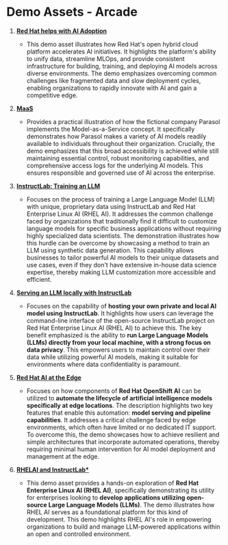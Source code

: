 # Demo Assets \- Arcade

1. [**Red Hat helps with AI Adoption**](https://interact.redhat.com/share/cgYsaBPDxWsGtbtf9bke)  
   * This demo asset illustrates how Red Hat's open hybrid cloud platform accelerates AI initiatives. It highlights the platform's ability to unify data, streamline MLOps, and provide consistent infrastructure for building, training, and deploying AI models across diverse environments. The demo emphasizes overcoming common challenges like fragmented data and slow deployment cycles, enabling organizations to rapidly innovate with AI and gain a competitive edge.

2. [**MaaS**](https://interact.redhat.com/share/Kogh3jIN25xozds7Tc2R)  
   * Provides a practical illustration of how the fictional company Parasol implements the Model-as-a-Service concept. It specifically demonstrates how Parasol makes a variety of AI models readily available to individuals throughout their organization. Crucially, the demo emphasizes that this broad accessibility is achieved while still maintaining essential control, robust monitoring capabilities, and comprehensive access logs for the underlying AI models. This ensures responsible and governed use of AI across the enterprise.

3. [**InstructLab: Training an LLM**](https://interact.redhat.com/share/eTE6P4AjFyVIeRxNZX1C)  
   * Focuses on the process of training a Large Language Model (LLM) with unique, proprietary data using InstructLab and Red Hat Enterprise Linux AI (RHEL AI). It addresses the common challenge faced by organizations that traditionally find it difficult to customize language models for specific business applications without requiring highly specialized data scientists. The demonstration illustrates how this hurdle can be overcome by showcasing a method to train an LLM using synthetic data generation. This capability allows businesses to tailor powerful AI models to their unique datasets and use cases, even if they don't have extensive in-house data science expertise, thereby making LLM customization more accessible and efficient.  
   


4. [**Serving an LLM locally with InstructLab**](https://interact.redhat.com/share/hsViHFIgLO3MPBbWD1wi)  
   * Focuses on the capability of **hosting your own private and local AI model using InstructLab**. It highlights how users can leverage the command-line interface of the open-source InstructLab project on Red Hat Enterprise Linux AI (RHEL AI) to achieve this. The key benefit emphasized is the ability to **run Large Language Models (LLMs) directly from your local machine, with a strong focus on data privacy**. This empowers users to maintain control over their data while utilizing powerful AI models, making it suitable for environments where data confidentiality is paramount.  
   


5. [**Red Hat AI at the Edge**](https://interact.redhat.com/share/mYz5cmOl3ePg7qxnkXgz)  
   * Focuses on how components of **Red Hat OpenShift AI** can be utilized to **automate the lifecycle of artificial intelligence models specifically at edge locations**. The description highlights two key features that enable this automation: **model serving and pipeline capabilities**. It addresses a critical challenge faced by edge environments, which often have limited or no dedicated IT support. To overcome this, the demo showcases how to achieve resilient and simple architectures that incorporate automated operations, thereby requiring minimal human intervention for AI model deployment and management at the edge.  
   


6. [**RHELAI and InstructLab\***](https://interact.redhat.com/share/tCzxg3N2kdcn7KFLXLk1)  
   * This demo asset provides a hands-on exploration of **Red Hat Enterprise Linux AI (RHEL AI)**, specifically demonstrating its utility for enterprises looking to **develop applications utilizing open-source Large Language Models (LLMs)**. The demo illustrates how RHEL AI serves as a foundational platform for this kind of development. This demo highlights RHEL AI's role in empowering organizations to build and manage LLM-powered applications within an open and controlled environment.

